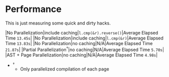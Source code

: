 # Performance

This is just measuring some quick and dirty hacks. 

|No Parallelization|include caching|`l.cmp(&r).reverse()`|Average Elapsed Time `13.45s`|
|No Parallelization|include caching|`l.cmp(&r)`|Average Elapsed Time `13.83s`|
|No Parallelization|no caching|N/A|Average Elapsed Time `21.87s`|
|Partial Parallelization<sup>†</sup>|no caching|N/A|Average Elapsed Time `5.70s`|
|AST + Page Parallelization|no caching|N/A|Average Elapsed Time `4.98s`|

- <sup>†</sup>
    + Only parallelized compilation of each page
